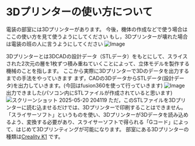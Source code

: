 # 3Dプリンターの使い方について
電装の部室には3Dプリンターがあります。
今後，機体の作成などで使う場合はここの使い方を見て使うようにしてください
もし，3Dプリンターが壊れた場合は電装の班の人に言うようにしてください
![Image](https://github.com/user-attachments/assets/00366d2b-4866-4f94-afe1-720174874db3)

3Dプリンターとは3DCADの設計データ（STLデータ）をもとにして、スライスされた2次元の層を1枚ずつ積み重ねていくことによって、立体モデルを製作する機械のことを指します。
ここから実際に3Dプリンターで3Dのデータを出力するまでの手法をやっていきます
まず，CADの3DデータからSTLデータ(設計データ)を出力していきます。(今回はfusion360を使って行っていきます)
![Image](https://github.com/user-attachments/assets/b077b12c-01b2-4398-833d-048cf5336343)
出力できました(パソコン内にSTLファイルが作成されていると思います)
![スクリーンショット 2025-05-20 204119](https://github.com/user-attachments/assets/6ab74eb4-025f-4399-ae65-b22ac4bbae89)
ただ，このSTLファイルを3Dプリンターに読む込ませるだけでは、3Dプリンターで印刷することはできません。
「スライサーソフト」というものを使い、3Dプリンターが3Dデータを読み込めるよう、変換する必要があり、スライサーソフトで得られる「Gコード」によって、はじめて3Dプリンティングが可能になります。
部室にある3Dプリンターの種類は[Creality K1](https://www.creality.com/jp/products/creality-k1-3d-printer) です。
